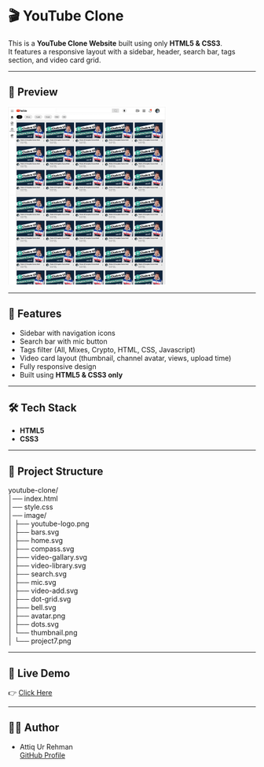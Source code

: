 # 🎬 YouTube Clone  

This is a **YouTube Clone Website** built using only **HTML5 & CSS3**.  
It features a responsive layout with a sidebar, header, search bar, tags section, and video card grid.  

---

## 📸 Preview  
![YouTube Clone Screenshot](image/project7.png)  

---

## 🚀 Features  
- Sidebar with navigation icons  
- Search bar with mic button  
- Tags filter (All, Mixes, Crypto, HTML, CSS, Javascript)  
- Video card layout (thumbnail, channel avatar, views, upload time)  
- Fully responsive design  
- Built using **HTML5 & CSS3 only**  

---

## 🛠️ Tech Stack  
- **HTML5**  
- **CSS3**  

---

## 📂 Project Structure  
youtube-clone/  
│── index.html  
│── style.css  
│── image/  
│   ├── youtube-logo.png  
│   ├── bars.svg  
│   ├── home.svg  
│   ├── compass.svg  
│   ├── video-gallary.svg  
│   ├── video-library.svg  
│   ├── search.svg  
│   ├── mic.svg  
│   ├── video-add.svg  
│   ├── dot-grid.svg  
│   ├── bell.svg  
│   ├── avatar.png  
│   ├── dots.svg  
│   └── thumbnail.png  
│   └── project7.png  

---

## 🔗 Live Demo  
👉 [Click Here](https://attiq-ur-rehman4855.github.io/youtube-clone/)  

---

## 👨‍💻 Author  
- Attiq Ur Rehman  
  [GitHub Profile](https://github.com/attiq-ur-rehman4855)  
